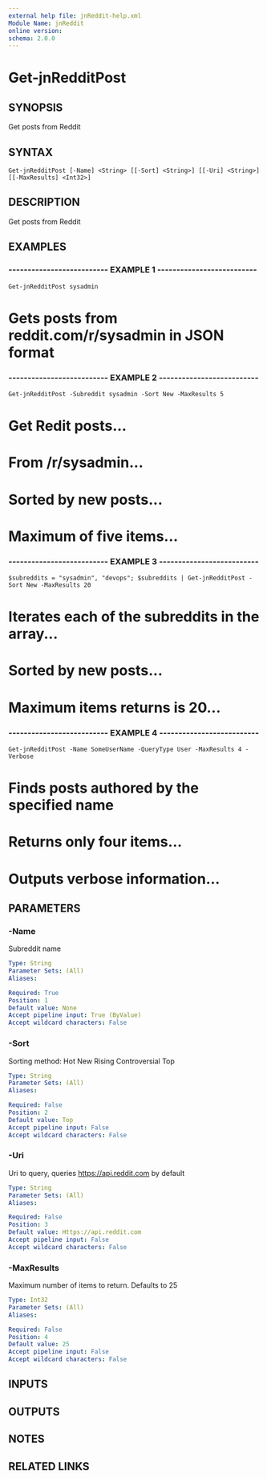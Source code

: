 ```yaml
---
external help file: jnReddit-help.xml
Module Name: jnReddit
online version: 
schema: 2.0.0
---
```


# Get-jnRedditPost

## SYNOPSIS
Get posts from Reddit

## SYNTAX

```
Get-jnRedditPost [-Name] <String> [[-Sort] <String>] [[-Uri] <String>] [[-MaxResults] <Int32>]
```

## DESCRIPTION
Get posts from Reddit

## EXAMPLES

### -------------------------- EXAMPLE 1 --------------------------
```
Get-jnRedditPost sysadmin
```

# Gets posts from reddit.com/r/sysadmin in JSON format

### -------------------------- EXAMPLE 2 --------------------------
```
Get-jnRedditPost -Subreddit sysadmin -Sort New -MaxResults 5
```

# Get Redit posts...
#    From /r/sysadmin...
#    Sorted by new posts...
#    Maximum of five items...

### -------------------------- EXAMPLE 3 --------------------------
```
$subreddits = "sysadmin", "devops"; $subreddits | Get-jnRedditPost -Sort New -MaxResults 20
```

# Iterates each of the subreddits in the array...
#    Sorted by new posts...
#    Maximum items returns is 20...

### -------------------------- EXAMPLE 4 --------------------------
```
Get-jnRedditPost -Name SomeUserName -QueryType User -MaxResults 4 -Verbose
```

# Finds posts authored by the specified name
#    Returns only four items...
#    Outputs verbose information...

## PARAMETERS

### -Name
Subreddit name

```yaml
Type: String
Parameter Sets: (All)
Aliases: 

Required: True
Position: 1
Default value: None
Accept pipeline input: True (ByValue)
Accept wildcard characters: False
```

### -Sort
Sorting method:
    Hot
    New
    Rising
    Controversial
    Top

```yaml
Type: String
Parameter Sets: (All)
Aliases: 

Required: False
Position: 2
Default value: Top
Accept pipeline input: False
Accept wildcard characters: False
```

### -Uri
Uri to query, queries https://api.reddit.com by default

```yaml
Type: String
Parameter Sets: (All)
Aliases: 

Required: False
Position: 3
Default value: Https://api.reddit.com
Accept pipeline input: False
Accept wildcard characters: False
```

### -MaxResults
Maximum number of items to return.
Defaults to 25

```yaml
Type: Int32
Parameter Sets: (All)
Aliases: 

Required: False
Position: 4
Default value: 25
Accept pipeline input: False
Accept wildcard characters: False
```

## INPUTS

## OUTPUTS

## NOTES

## RELATED LINKS


